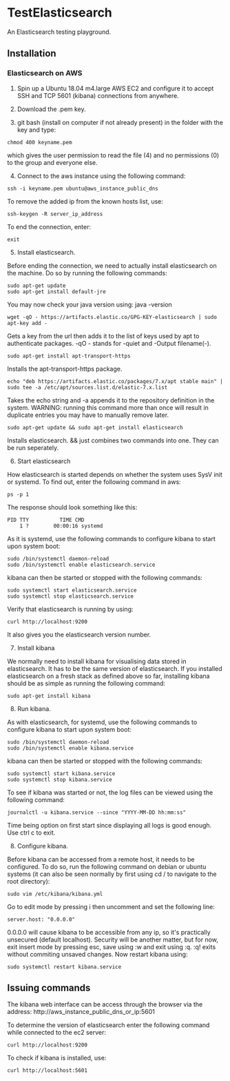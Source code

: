 # TestElasticsearch

An Elasticsearch testing playground.

## Installation

### Elasticsearch on AWS

1. Spin up a Ubuntu 18.04 m4.large AWS EC2 and configure it to accept SSH and TCP 5601 (kibana) connections from anywhere.

2. Download the .pem key.

3. git bash (install on computer if not already present) in the folder with the key and type:

```
chmod 400 keyname.pem
```

which gives the user permission to read the file (4) and no permissions (0) to the group and everyone else.

4. Connect to the aws instance using the following command:

```
ssh -i keyname.pem ubuntu@aws_instance_public_dns
```

To remove the added ip from the known hosts list, use:

```
ssh-keygen -R server_ip_address
```

To end the connection, enter:

```
exit
```

5. Install elasticsearch.

Before ending the connection, we need to actually install elasticsearch on the machine. Do so by running the following commands:

```
sudo apt-get update
sudo apt-get install default-jre
```

You may now check your java version using: java -version

```
wget -qO - https://artifacts.elastic.co/GPG-KEY-elasticsearch | sudo apt-key add -
```

Gets a key from the url then adds it to the list of keys used by apt to authenticate packages. -qO - stands for -quiet and -Output filename(-).

```
sudo apt-get install apt-transport-https
```

Installs the apt-transport-https package.

```
echo "deb https://artifacts.elastic.co/packages/7.x/apt stable main" | sudo tee -a /etc/apt/sources.list.d/elastic-7.x.list
```

Takes the echo string and -a appends it to the repository definition in the system. WARNING: running this command more than once will result in duplicate entries you may have to manually remove later.

```
sudo apt-get update && sudo apt-get install elasticsearch
```

Installs elasticsearch. && just combines two commands into one. They can be run seperately.

6. Start elasticsearch

How elasticsearch is started depends on whether the system uses SysV init or systemd. To find out, enter the following command in aws:

```
ps -p 1
```

The response should look something like this:

```
PID TTY          TIME CMD
    1 ?        00:00:16 systemd
```

As it is systemd, use the following commands to configure kibana to start upon system boot:

```
sudo /bin/systemctl daemon-reload
sudo /bin/systemctl enable elasticsearch.service
```

kibana can then be started or stopped with the following commands:

```
sudo systemctl start elasticsearch.service
sudo systemctl stop elasticsearch.service
```

Verify that elasticsearch is running by using:

```
curl http://localhost:9200
```

It also gives you the elasticsearch version number.

7. Install kibana

We normally need to install kibana for visualising data stored in elasticsearch. It has to be the same version of elasticsearch. If you installed elasticsearch on a fresh stack as defined above so far, installing kibana should be as simple as running the following command:

```
sudo apt-get install kibana
```

8. Run kibana.

As with elasticsearch, for systemd, use the following commands to configure kibana to start upon system boot:

```
sudo /bin/systemctl daemon-reload
sudo /bin/systemctl enable kibana.service
```

kibana can then be started or stopped with the following commands:

```
sudo systemctl start kibana.service
sudo systemctl stop kibana.service
```

To see if kibana was started or not, the log files can be viewed using the following command:

```
journalctl -u kibana.service --since "YYYY-MM-DD hh:mm:ss"
```

Time being option on first start since displaying all logs is good enough. Use ctrl c to exit.

8. Configure kibana.

Before kibana can be accessed from a remote host, it needs to be configured. To do so, run the following command on debian or ubuntu systems (it can also be seen normally by first using cd / to navigate to the root directory):

```
sudo vim /etc/kibana/kibana.yml
```

Go to edit mode by pressing i then uncomment and set the following line:

```
server.host: "0.0.0.0"
```

0.0.0.0 will cause kibana to be accessible from any ip, so it's practically unsecured (default localhost). Security will be another matter, but for now, exit insert mode by pressing esc, save using :w and exit using :q. :q! exits without commiting unsaved changes. Now restart kibana using:

```
sudo systemctl restart kibana.service
```

## Issuing commands

The kibana web interface can be access through the browser via the address: http://aws_instance_public_dns_or_ip:5601

To determine the version of elasticsearch enter the following command while connected to the ec2 server:

```
curl http://localhost:9200
```

To check if kibana is installed, use:

```
curl http://localhost:5601
```
